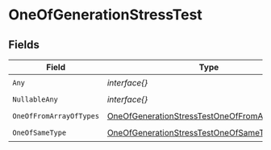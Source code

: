 # OneOfGenerationStressTest


## Fields

| Field                                                                                                                   | Type                                                                                                                    | Required                                                                                                                | Description                                                                                                             |
| ----------------------------------------------------------------------------------------------------------------------- | ----------------------------------------------------------------------------------------------------------------------- | ----------------------------------------------------------------------------------------------------------------------- | ----------------------------------------------------------------------------------------------------------------------- |
| `Any`                                                                                                                   | *interface{}*                                                                                                           | :heavy_check_mark:                                                                                                      | N/A                                                                                                                     |
| `NullableAny`                                                                                                           | *interface{}*                                                                                                           | :heavy_check_mark:                                                                                                      | N/A                                                                                                                     |
| `OneOfFromArrayOfTypes`                                                                                                 | [OneOfGenerationStressTestOneOfFromArrayOfTypes](../../models/shared/oneofgenerationstresstestoneoffromarrayoftypes.md) | :heavy_check_mark:                                                                                                      | N/A                                                                                                                     |
| `OneOfSameType`                                                                                                         | [OneOfGenerationStressTestOneOfSameType](../../models/shared/oneofgenerationstresstestoneofsametype.md)                 | :heavy_check_mark:                                                                                                      | N/A                                                                                                                     |